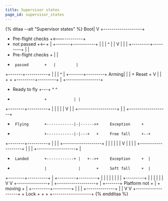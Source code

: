 ```yaml
---
title: Supervisor states
page_id: supervisor_states
---
```

{% ditaa --alt "Supervisor states" %}
     Boot|
         V
+-------------------+
+ Pre-flight checks +<------------+
+    not passed     +<--+         |
+-------+-----------+   |         |
        | ^             |         |
        V |             |         |
+---------+---------+   |         |
+ Pre-flight checks +   |         |
+      passed       +   |         |
+-------+-----------+   |         |
        | ^             | +-------+---------+
  Arming| |             | +      Reset      +
        V |             | +                 +
+---------+---------+   | +-----------------+
+   Ready to fly    +---+        ^ ^
+                   +            | |
+--------+----------+            | |
         |                       | |
         V                       | |
+-------------------+            | |       +-------------------+
+      Flying       +------------|-|------>+     Exception     +
+                   +------------|-|---+   +     Free fall     +--+
+--------+----------+            | |   |   +-------------------+  |
         |                       | |   |                          |
         V                       | |   |                          |
+-------------------+            | |   |   +-------------------+  |
+      Landed       +------------+ |   +-->+     Exception     +  |
+                   |              |       +     Soft fall     +  |
+--------+----------+              |       +---------+---------+  |
         |                         |                 |            |
         |                         |                 |  +---------+
         |                         |                 |  |
         |                         |                 V  V
         +---------------+         |       +-------------------+
                         |         +-------+    Platform not   +
                         |                 +      moving       +
                         |                 +---------+---------+
                         |                           |
                         |            +--------------+
                         |            |
                         V            V
                      +-------------------+
                      +       Lock        +
                      +                   +
                      +-------------------+
{% endditaa %}
